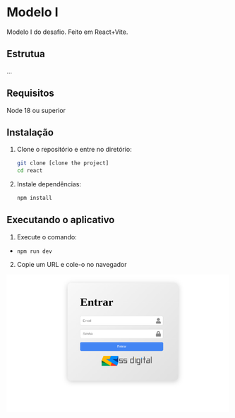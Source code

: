 # Modelo I

Modelo I do desafio. Feito em React+Vite.

## Estrutua

...

## Requisitos

Node 18 ou superior

## Instalação

1. Clone o repositório e entre no diretório:

   ```bash
   git clone [clone the project]
   cd react

   ```

2. Instale dependências:

   ```bash
   npm install
   ```

## Executando o aplicativo

1. Execute o comando:

- `npm run dev`

2. Copie um URL e cole-o no navegador

![Tela de login](login.png)
